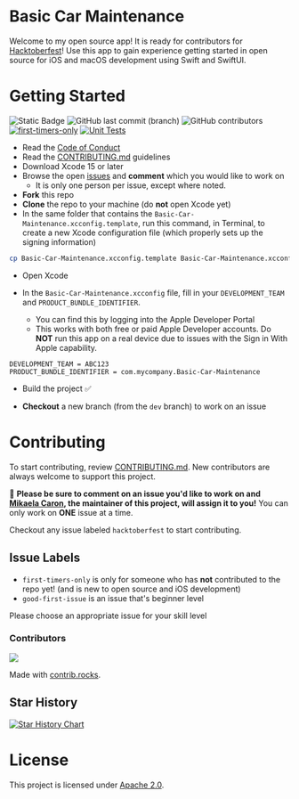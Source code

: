 # Basic Car Maintenance
Welcome to my open source app! It is ready for contributors for [Hacktoberfest](https://hacktoberfest.com/)! Use this app to gain experience getting started in open source for iOS and macOS development using Swift and SwiftUI.

# Getting Started

![Static Badge](https://img.shields.io/badge/status-active-brightgreen)
![GitHub last commit (branch)](https://img.shields.io/github/last-commit/mikaelacaron/Basic-Car-Maintenance/dev?logo=github)
![GitHub contributors](https://img.shields.io/github/contributors/mikaelacaron/Basic-Car-Maintenance)
[![first-timers-only](https://img.shields.io/badge/first--timers--only-friendly-blue.svg)](https://www.firsttimersonly.com/)
[![Unit Tests](https://github.com/mikaelacaron/Basic-Car-Maintenance/actions/workflows/unit-tests.yml/badge.svg?event=push)](https://github.com/mikaelacaron/Basic-Car-Maintenance/actions/workflows/unit-tests.yml)

* Read the [Code of Conduct](https://github.com/mikaelacaron/Basic-Car-Maintenance/blob/main/CODE_OF_CONDUCT.md)
* Read the [CONTRIBUTING.md](https://github.com/mikaelacaron/Basic-Car-Maintenance/blob/main/CONTRIBUTING.md) guidelines
* Download Xcode 15 or later
* Browse the open [issues](https://github.com/mikaelacaron/Basic-Car-Maintenance/issues) and **comment** which you would like to work on
   * It is only one person per issue, except where noted.
* **Fork** this repo
* **Clone** the repo to your machine (do **not** open Xcode yet)
* In the same folder that contains the `Basic-Car-Maintenance.xcconfig.template`, run this command, in Terminal, to create a new Xcode configuration file (which properly sets up the signing information)

```sh
cp Basic-Car-Maintenance.xcconfig.template Basic-Car-Maintenance.xcconfig
```

* Open Xcode

* In the `Basic-Car-Maintenance.xcconfig` file, fill in your `DEVELOPMENT_TEAM` and `PRODUCT_BUNDLE_IDENTIFIER`.
   * You can find this by logging into the Apple Developer Portal
   * This works with both free or paid Apple Developer accounts. Do **NOT** run this app on a real device due to issues with the Sign in With Apple capability.
```
DEVELOPMENT_TEAM = ABC123
PRODUCT_BUNDLE_IDENTIFIER = com.mycompany.Basic-Car-Maintenance
```

* Build the project ✅

* **Checkout** a new branch (from the `dev` branch) to work on an issue

# Contributing
To start contributing, review [CONTRIBUTING.md](https://github.com/mikaelacaron/Basic-Car-Maintenance/blob/main/CONTRIBUTING.md). New contributors are always welcome to support this project.

:eyes: **Please be sure to comment on an issue you'd like to work on and [Mikaela Caron](https://github.com/mikaelacaron), the maintainer of this project, will assign it to you!** You can only work on **ONE** issue at a time.

Checkout any issue labeled `hacktoberfest` to start contributing.

## Issue Labels
* `first-timers-only` is only for someone who has **not** contributed to the repo yet! (and is new to open source and iOS development)
* `good-first-issue` is an issue that's beginner level

Please choose an appropriate issue for your skill level

### Contributors
<a href="https://github.com/mikaelacaron/Basic-Car-Maintenance/graphs/contributors">
  <img src="https://contrib.rocks/image?repo=mikaelacaron/Basic-Car-Maintenance" />
</a>

Made with [contrib.rocks](https://contrib.rocks).

## Star History

<a href="https://star-history.com/#mikaelacaron/Basic-Car-Maintenance&Date">
  <picture>
    <source media="(prefers-color-scheme: dark)" srcset="https://api.star-history.com/svg?repos=mikaelacaron/Basic-Car-Maintenance&type=Date&theme=dark" />
    <source media="(prefers-color-scheme: dark)" srcset="https://api.star-history.com/svg?repos=mikaelacaron/Basic-Car-Maintenance&type=Date" />
    <img alt="Star History Chart" src="https://api.star-history.com/svg?repos=mikaelacaron/Basic-Car-Maintenance&type=Date" />
  </picture>
</a>


# License
This project is licensed under [Apache 2.0](https://github.com/mikaelacaron/Basic-Car-Maintenance/blob/main/LICENSE).
